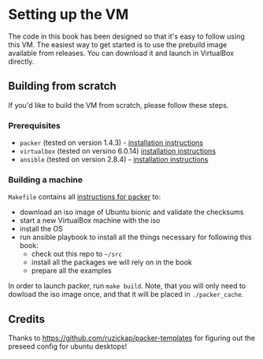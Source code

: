 # Setting up the VM

The code in this book has been designed so that it's easy to follow using this VM.
The easiest way to get started is to use the prebuild image available from releases. You can download it and launch in VirtualBox directly.


## Building from scratch

If you'd like to build the VM from scratch, please follow these steps.

### Prerequisites

- `packer` (tested on version 1.4.3) - [installation instructions](https://www.packer.io/docs/install/index.html)
- `virtualbox` (tested on versino 6.0.14) [installation instructions](https://www.virtualbox.org/wiki/Downloads)
- `ansible` (tested on version 2.8.4) - [installation instructions](https://docs.ansible.com/ansible/latest/installation_guide/intro_installation.html)

### Building a machine

`Makefile` contains all [instructions for packer](./packer.json) to:
- download an iso image of Ubuntu bionic and validate the checksums
- start a new VirtualBox machine with the iso
- install the OS
- run ansible playbook to install all the things necessary for following this book:
  - check out this repo to `~/src`
  - install all the packages we will rely on in the book
  - prepare all the examples

In order to launch packer, run `make build`. Note, that you will only need to dowload the iso image once, and that it will be placed in `./packer_cache`.

## Credits

Thanks to https://github.com/ruzickap/packer-templates for figuring out the preseed config for ubuntu desktops!
